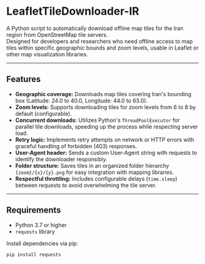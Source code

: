 # LeafletTileDownloader-IR

A Python script to automatically download offline map tiles for the Iran region from OpenStreetMap tile servers.  
Designed for developers and researchers who need offline access to map tiles within specific geographic bounds and zoom levels, usable in Leaflet or other map visualization libraries.

---

## Features

- **Geographic coverage:** Downloads map tiles covering Iran's bounding box (Latitude: 24.0 to 40.0, Longitude: 44.0 to 63.0).
- **Zoom levels:** Supports downloading tiles for zoom levels from 6 to 8 by default (configurable).
- **Concurrent downloads:** Utilizes Python's `ThreadPoolExecutor` for parallel tile downloads, speeding up the process while respecting server load.
- **Retry logic:** Implements retry attempts on network or HTTP errors with graceful handling of forbidden (403) responses.
- **User-Agent header:** Sends a custom User-Agent string with requests to identify the downloader responsibly.
- **Folder structure:** Saves tiles in an organized folder hierarchy `{zoom}/{x}/{y}.png` for easy integration with mapping libraries.
- **Respectful throttling:** Includes configurable delays (`time.sleep`) between requests to avoid overwhelming the tile server.

---

## Requirements

- Python 3.7 or higher
- `requests` library

Install dependencies via pip:

```bash
pip install requests
